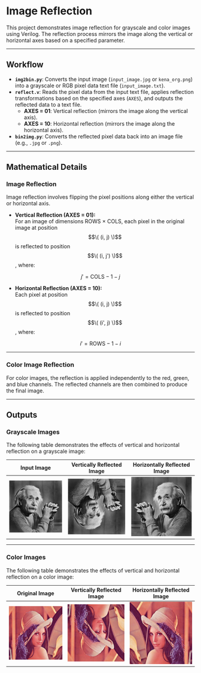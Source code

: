 # Image Reflection  

This project demonstrates image reflection for grayscale and color images using Verilog. The reflection process mirrors the image along the vertical or horizontal axes based on a specified parameter.  

---

## Workflow  

- **`img2bin.py`**: Converts the input image (`input_image.jpg` or `kena_org.png`) into a grayscale or RGB pixel data text file (`input_image.txt`).  
- **`reflect.v`**: Reads the pixel data from the input text file, applies reflection transformations based on the specified axes (`AXES`), and outputs the reflected data to a text file.  
  - **AXES = 01**: Vertical reflection (mirrors the image along the vertical axis).  
  - **AXES = 10**: Horizontal reflection (mirrors the image along the horizontal axis).  
- **`bin2img.py`**: Converts the reflected pixel data back into an image file (e.g., `.jpg` or `.png`).  

---

## Mathematical Details  

### Image Reflection  

Image reflection involves flipping the pixel positions along either the vertical or horizontal axis.  

- **Vertical Reflection (AXES = 01):**  
  For an image of dimensions ROWS × COLS, each pixel in the original image at position $$\( (i, j) \)$$ is reflected to position $$\( (i, j') \)$$, where:
  
$$
j' = \text{COLS} - 1 - j
$$  


- **Horizontal Reflection (AXES = 10):**  
  Each pixel at position $$\( (i, j) \)$$ is reflected to position $$\( (i', j) \)$$, where:
  
$$
i' = \text{ROWS} - 1 - i
$$  

---

### Color Image Reflection  

For color images, the reflection is applied independently to the red, green, and blue channels. The reflected channels are then combined to produce the final image.  

---

## Outputs  

### Grayscale Images  

The following table demonstrates the effects of vertical and horizontal reflection on a grayscale image:  

| Input Image               | Vertically Reflected Image        | Horizontally Reflected Image       |  
|---------------------------|------------------------------------|------------------------------------|  
| ![Input Image](input_image.jpg) | ![Vertical Reflection](output_image_ver.jpg) | ![Horizontal Reflection](output_image_hor.jpg) |  

---

### Color Images  

The following table demonstrates the effects of vertical and horizontal reflection on a color image:  

| Original Image           | Vertically Reflected Image        | Horizontally Reflected Image       |  
|---------------------------|------------------------------------|------------------------------------|  
| ![Original Image](lena_org.png) | ![Vertical Reflection](lena_ver.jpg) | ![Horizontal Reflection](lena_hor.jpg) |  


